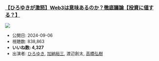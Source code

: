 ### [【ひろゆきが激怒】Web3は意味あるのか？徹底議論【投資に値する？】](https://www.youtube.com/watch?v=6W0rK4x3xwM)
[![](https://img.youtube.com/vi/6W0rK4x3xwM/sddefault.jpg)](https://www.youtube.com/watch?v=6W0rK4x3xwM)
-   公開日: 2024-09-06
-   視聴数: 838,863
-   **いいね数: 4,327**
-   出演者: [ひろゆき](/rehacq_fan/people/ひろゆき "wikilink"), [加納裕三](/rehacq_fan/people/加納裕三 "wikilink"), 渡辺創太, [高橋弘樹](/rehacq_fan/people/高橋弘樹 "wikilink")

